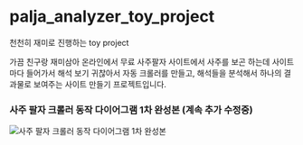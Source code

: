 # palja_analyzer_toy_project
천천히 재미로 진행하는 toy project

가끔 친구랑 재미삼아 온라인에서 무료 사주팔자 사이트에서 사주를 보곤 하는데 사이트마다 들어가서 해석 보기 귀찮아서 자동 크롤러를 만들고, 해석들을 분석해서 하나의 결과물로 보여주는 사이트 만들기 프로젝트입니다.


### 사주 팔자 크롤러 동작 다이어그램 1차 완성본 (계속 추가 수정중)
![사주 팔자 크롤러 동작 다이어그램 1차 완성본](https://user-images.githubusercontent.com/66206572/101158174-ace62b00-366e-11eb-9db7-c9b407def51e.png)
